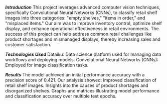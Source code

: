 _**Introduction**_
This project leverages advanced computer vision techniques, specifically Convolutional Neural Networks (CNNs), to classify retail shelf images into three categories: "empty shelves," "items in order," and "misplaced items." Our aim was to improve inventory control, optimize shelf display, and enhance operational effectiveness in retail environments. The success of this project can help address common retail challenges like product shortages and mismanaged displays, thereby increasing sales and customer satisfaction.

_**Technologies Used**_
Dataiku: Data science platform used for managing data workflows and deploying models.
Convolutional Neural Networks (CNNs): Employed for image classification tasks.

_**Results**_
The model achieved an initial performance accuracy with a precision score of 0.421. Our analysis showed:
Improved classification of retail shelf images.
Insights into the causes of product shortages and disorganized shelves.
Graphs and matrices illustrating model performance and classification accuracy over multiple test epochs.
